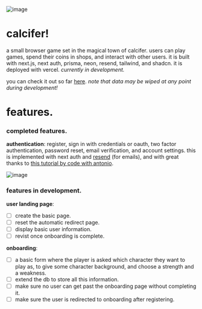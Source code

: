 ![image](https://github.com/oriodev/calcifer/assets/93719767/60f3baf4-8625-4048-9793-bcfbd5b93927)

# calcifer!
a small browser game set in the magical town of calcifer. users can play games, spend their coins in shops, and interact with other users. it is built with next.js, next auth, prisma, neon, resend, tailwind, and shadcn. it is deployed with vercel. _currently in development._

you can check it out so far [here](https://www.calcifergame.com/). _note that data may be wiped at any point during development!_

# features.

### completed features.

**authentication**: register, sign in with credentials or oauth, two factor authentication, password reset, email verification, and account settings. this is implemented with next auth and [resend](https://resend.com/overview) (for emails), and with great thanks to [this tutorial by code with antonio](https://www.youtube.com/watch?v=1MTyCvS05V4).

![image](https://github.com/oriodev/calcifer/assets/93719767/8ca301c3-b34c-4ad9-8006-123fdacb2104)

### features in development.

**user landing page**:
- [ ] create the basic page.
- [ ] reset the automatic redirect page.
- [ ] display basic user information.
- [ ] revist once onboarding is complete.

**onboarding**:
- [ ] a basic form where the player is asked which character they want to play as, to give some character background, and choose a strength and a weakness.
- [ ] extend the db to store all this information.
- [ ] make sure no user can get past the onboarding page without completing it.
- [ ] make sure the user is redirected to onboarding after registering.
